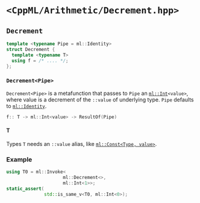 # `<CppML/Arithmetic/Decrement.hpp>`

## `Decrement`

```c++
template <typename Pipe = ml::Identity>
struct Decrement {
  template <typename T>
  using f = /* .... */;
};
```
### `Decrement<Pipe>`

`Decrement<Pipe>` is a metafunction that passes to `Pipe` an [`ml::Int`](../Vocabulary/Const.md)`<value>`, where value is a decrement of the `::value` of underlying type. `Pipe` defaults to [`ml::Identity`](../Functional/Identity.md).

```c++
f:: T -> ml::Int<value> -> ResultOf(Pipe)
```

#### T

Types `T` needs an `::value` alias, like [`ml::Const<Type, value>`](../Vocabulary/Const.md).

### Example

```c++
using T0 = ml::Invoke<
                     ml::Decrement<>,
                     ml::Int<1>>;
static_assert(
              std::is_same_v<T0, ml::Int<0>);
```




